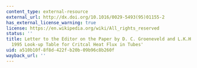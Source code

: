 ```yaml
---
content_type: external-resource
external_url: http://dx.doi.org/10.1016/0029-5493(95)01155-2
has_external_license_warning: true
license: https://en.wikipedia.org/wiki/All_rights_reserved
status: ''
title: Letter to the Editor on the Paper by D. C. Groeneveld and L.K.H. Leung, 'The
  1995 Look-up Table for Critcal Heat Flux in Tubes'
uid: a510b10f-8f8d-422f-b20b-09b96c8b260f
wayback_url: ''
---
```

